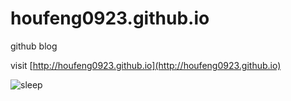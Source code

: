 houfeng0923.github.io
=====================

github blog

visit [http://houfeng0923.github.io](http://houfeng0923.github.io)

![sleep](http://houfeng0923.github.io/stylesheets/sleep.jpg)